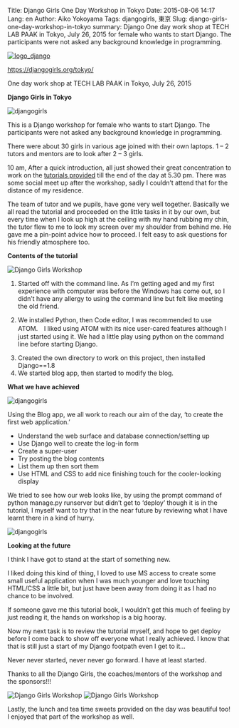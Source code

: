 Title: Django Girls One Day Workshop in Tokyo
Date: 2015-08-06 14:17
Lang: en
Author: Aiko Yokoyama
Tags: djangogirls, 東京
Slug: django-girls-one-day-workshop-in-tokyo
summary: Django One day work shop at TECH LAB PAAK in Tokyo, July 26, 2015 for female who wants to start Django. The
participants were not asked any background knowledge in programming.

[![logo\_django]({filename}/images/logo_django.png)](https://djangogirls.org/tokyo/)

https://djangogirls.org/tokyo/

One day work shop at TECH LAB PAAK in Tokyo, July 26, 2015

**Django Girls in Tokyo**

![djangogirls]({filename}/images/django-girls-workshop/20278115621_c87c785323_z.jpg)

This is a Django workshop for female who wants to start Django. The
participants were not asked any background knowledge in programming.

There were about 30 girls in various age joined with their own laptops.
1 – 2 tutors and mentors are to look after 2 – 3 girls.

10 am, After a quick introduction, all just showed their great
concentration to work on the [tutorials provided](https://www.gitbook.com/book/djangogirlsjapan/workshop_tutorialjp/details)
till the end of the day at 5.30 pm. There was some social meet up after
the workshop, sadly I couldn’t attend that for the distance of my
residence.

The team of tutor and we pupils, have gone very well together. Basically
we all read the tutorial and proceeded on the little tasks in it by our
own, but every time when I look up high at the ceiling with my hand
rubbing my chin, the tutor flew to me to look my screen over my shoulder
from behind me. He gave me a pin-point advice how to proceed. I felt
easy to ask questions for his friendly atmosphere too.

**Contents of the tutorial**

![Django Girls Workshop]({filename}/images/django-girls-workshop/19649557504_a990e81024_z.jpg)

1.  Started off with the command line. As I’m getting aged and my first
    experience with computer was before the Windows has come out, so I
    didn’t have any allergy to using the command line but felt like
    meeting the old friend.

<!-- -->

2.  We installed Python, then Code editor, I was recommended to use
    ATOM.　I liked using ATOM with its nice user-cared features although
    I just started using it. We had a little play using python on the
    command line before starting Django.

<!-- -->

3.  Created the own directory to work on this project, then installed
    Django==1.8
4.  We started blog app, then started to modify the blog.

**What we have achieved**

![djangogirls]({filename}/images/django-girls-workshop/19651250533_d6a200f1a2_z.jpg)

Using the Blog app, we all work to reach our aim of the day, ‘to create
the first web application.’

-   Understand the web surface and database connection/setting up
-   Use Django well to create the log-in form
-   Create a super-user
-   Try posting the blog contents
-   List them up then sort them
-   Use HTML and CSS to add nice finishing touch for the cooler-looking
    display

We tried to see how our web looks like, by using the prompt command of
python manage.py runserver but didn’t get to ‘deploy’ though it is in
the tutorial, I myself want to try that in the near future by reviewing
what I have learnt there in a kind of hurry.

![djangogirls]({filename}/images/django-girls-workshop/20263896922_76dc83048c_z.jpg)

**Looking at the future**

I think I have got to stand at the start of something new.

I liked doing this kind of thing, I loved to use MS access to create
some small useful application when I was much younger and love touching
HTML/CSS a little bit, but just have been away from doing it as I had no
chance to be involved.

If someone gave me this tutorial book, I wouldn’t get this much of
feeling by just reading it, the hands on workshop is a big hooray.

Now my next task is to review the tutorial myself, and hope to get
deploy before I come back to show off everyone what I really achieved. I
know that that is still just a start of my Django footpath even I get to
it…

Never never started, never never go forward. I have at least started.

Thanks to all the Django Girls, the coaches/mentors of the workshop and
the sponsors!!!

![Django Girls Workshop]({filename}/images/django-girls-workshop/20263894682_61d9ee050e_z.jpg)
![Django Girls Workshop]({filename}/images/django-girls-workshop/20084176790_f05a18a29e_z.jpg)

Lastly, the lunch and tea time sweets provided on the day was beautiful
too! I enjoyed that part of the workshop as well.
